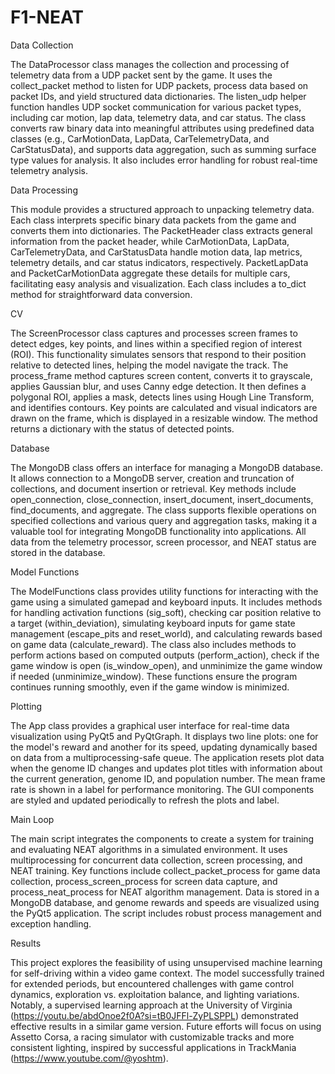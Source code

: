 # F1-NEAT



Data Collection

The DataProcessor class manages the collection and processing of telemetry data from a UDP packet sent by the game. It uses the collect_packet method to listen for UDP packets, process data based on packet IDs, and yield structured data dictionaries. The listen_udp helper function handles UDP socket communication for various packet types, including car motion, lap data, telemetry data, and car status. The class converts raw binary data into meaningful attributes using predefined data classes (e.g., CarMotionData, LapData, CarTelemetryData, and CarStatusData), and supports data aggregation, such as summing surface type values for analysis. It also includes error handling for robust real-time telemetry analysis.

Data Processing

This module provides a structured approach to unpacking telemetry data. Each class interprets specific binary data packets from the game and converts them into dictionaries. The PacketHeader class extracts general information from the packet header, while CarMotionData, LapData, CarTelemetryData, and CarStatusData handle motion data, lap metrics, telemetry details, and car status indicators, respectively. PacketLapData and PacketCarMotionData aggregate these details for multiple cars, facilitating easy analysis and visualization. Each class includes a to_dict method for straightforward data conversion.

CV

The ScreenProcessor class captures and processes screen frames to detect edges, key points, and lines within a specified region of interest (ROI). This functionality simulates sensors that respond to their position relative to detected lines, helping the model navigate the track. The process_frame method captures screen content, converts it to grayscale, applies Gaussian blur, and uses Canny edge detection. It then defines a polygonal ROI, applies a mask, detects lines using Hough Line Transform, and identifies contours. Key points are calculated and visual indicators are drawn on the frame, which is displayed in a resizable window. The method returns a dictionary with the status of detected points.

Database

The MongoDB class offers an interface for managing a MongoDB database. It allows connection to a MongoDB server, creation and truncation of collections, and document insertion or retrieval. Key methods include open_connection, close_connection, insert_document, insert_documents, find_documents, and aggregate. The class supports flexible operations on specified collections and various query and aggregation tasks, making it a valuable tool for integrating MongoDB functionality into applications. All data from the telemetry processor, screen processor, and NEAT status are stored in the database.

Model Functions

The ModelFunctions class provides utility functions for interacting with the game using a simulated gamepad and keyboard inputs. It includes methods for handling activation functions (sig_soft), checking car position relative to a target (within_deviation), simulating keyboard inputs for game state management (escape_pits and reset_world), and calculating rewards based on game data (calculate_reward). The class also includes methods to perform actions based on computed outputs (perform_action), check if the game window is open (is_window_open), and unminimize the game window if needed (unminimize_window). These functions ensure the program continues running smoothly, even if the game window is minimized.

Plotting

The App class provides a graphical user interface for real-time data visualization using PyQt5 and PyQtGraph. It displays two line plots: one for the model's reward and another for its speed, updating dynamically based on data from a multiprocessing-safe queue. The application resets plot data when the genome ID changes and updates plot titles with information about the current generation, genome ID, and population number. The mean frame rate is shown in a label for performance monitoring. The GUI components are styled and updated periodically to refresh the plots and label.

Main Loop

The main script integrates the components to create a system for training and evaluating NEAT algorithms in a simulated environment. It uses multiprocessing for concurrent data collection, screen processing, and NEAT training. Key functions include collect_packet_process for game data collection, process_screen_process for screen data capture, and process_neat_process for NEAT algorithm management. Data is stored in a MongoDB database, and genome rewards and speeds are visualized using the PyQt5 application. The script includes robust process management and exception handling.

Results

This project explores the feasibility of using unsupervised machine learning for self-driving within a video game context. The model successfully trained for extended periods, but encountered challenges with game control dynamics, exploration vs. exploitation balance, and lighting variations. Notably, a supervised learning approach at the University of Virginia (https://youtu.be/abdOnoe2f0A?si=tB0JFFl-ZyPLSPPL) demonstrated effective results in a similar game version. Future efforts will focus on using Assetto Corsa, a racing simulator with customizable tracks and more consistent lighting, inspired by successful applications in TrackMania (https://www.youtube.com/@yoshtm). 

